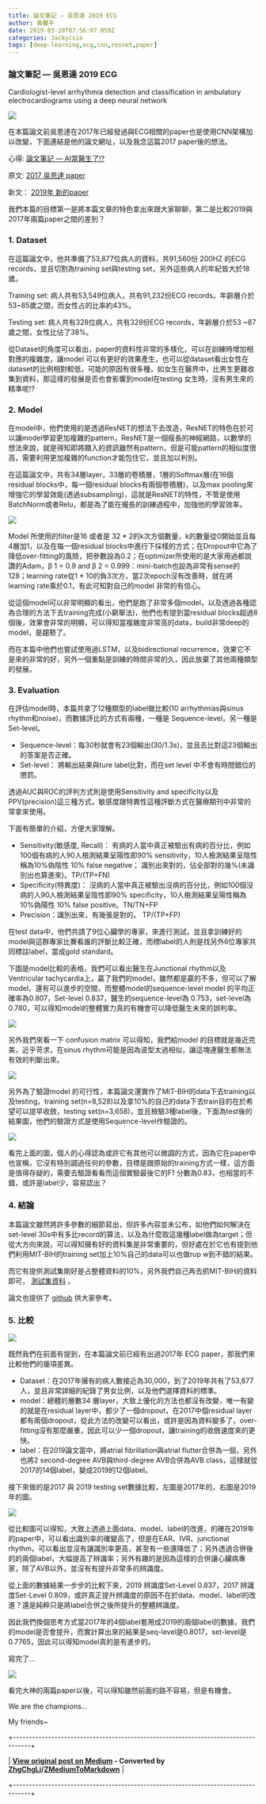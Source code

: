 ```yaml
---
title: 論文筆記 — 吳恩達 2019 ECG
author: 黃馨平
date: 2019-03-20T07:56:07.059Z
categories: Jackycsie
tags: [deep-learning,ecg,cnn,resnet,paper]
---
```


### 論文筆記 — 吳恩達 2019 ECG

Cardiologist-level arrhythmia detection and classification in ambulatory electrocardiograms using a deep neural network


![](assets/a5b03aed9cb8/1*WlBm5oV68OmaXp7mHovhYA.jpeg)


在本篇論文前吳恩達在2017年已經發過與ECG相關的paper也是使用CNN架構加以改變，下面連結是他的論文網址，以及我念這篇2017 paper後的想法。

心得: [論文筆記 — AI當醫生了!?](%E8%AB%96%E6%96%87%E7%AD%86%E8%A8%98-ai%E7%95%B6%E9%86%AB%E7%94%9F%E4%BA%86-d5cf73ef27c8)

原文: [2017 吳恩達 paper](https://www.nature.com/articles/s41591-018-0268-3)

新文： [2019年 新的paper](https://www.nature.com/articles/s41591-018-0268-3)

我們本篇的目標第一是將本篇文章的特色拿出來跟大家聊聊，第二是比較2019與2017年兩篇paper之間的差別？
### 1. Dataset

在這篇論文中，他共準備了53,877位病人的資料，共91,560份 200HZ 的ECG records，並且切割為training set與testing set，另外這些病人的年紀皆大於18歲。

Training set: 病人共有53,549位病人，共有91,232份ECG records，年齡層介於 53~85歲之間，而女性占的比率約43%。

Testing set: 病人共有328位病人，共有328份ECG records，年齡層介於53 ~87歲之間，女性比佔了38%。

從Dataset的角度可以看出，paper的資料性非常的多樣化，可以在訓練時增加相對應的複雜度，讓model 可以有更好的效果產生，也可以從dataset看出女性在dataset的比例相對較低，可能的原因有很多種，如女生在醫界中，比男生更難收集到資料，那這樣的發展是否也會影響到model在testing 女生時，沒有男生來的精準呢!?
### 2. Model

在model中，他們使用的是透過ResNET的想法下去改造，ResNET的特色在於可以讓model學習更加複雜的pattern，ResNET是一個瘦長的神經網路，以數學的想法來說，就是得知即將餵入的資訊雖然有pattern，但是可能pattern的相似度很高，需要利用更加複雜的function才能包住它，並且加以判別。

在這篇論文中，共有34層layer，33層的卷積層，1層的Softmax層(在16個residual blocks中，每一個residual blocks有兩個卷積層)，以及max pooling來增強它的學習效能(透過subsampling)，這就是ResNET的特性，不管是使用BatchNorm或者Relu，都是為了能在攏長的訓練過程中，加強他的學習效率。


![](assets/a5b03aed9cb8/1*j4bxxy_sG88weOWhjSFRxg.jpeg)


Model 所使用的filter是16 或者是 32 * 2的k次方個數量，k的數量從0開始並且每4層加1，以及在每一個residual blocks中進行下採樣的方式；在Dropout中它為了降低over-fitting的風險，把參數設為0.2；在optimizer所使用的是大家用過都說讚的Adam，β 1 = 0.9 and β 2 = 0.999：mini-batch也設為非常有sense的128；learning rate從1 * 10的負3次方，當2次epoch沒有改善時，就在將learning rate乘於0.1，有此可知對自己的model 非常的有信心。

從這個model可以非常明顯的看出，他們是跑了非常多個model，以及透過各種認為合理的方法下去training完成(小窮舉法)，他們也有提到當residual blocks超過8個後，效果會非常的明顯，可以得知當複雜度非常高的data，build非常deep的model，是趨勢了。

而在本篇中他們也嘗試使用過LSTM，以及bidirectional recurrence，效果它不是來的非常的好，另外一個重點是訓練的時間非常的久，因此放棄了其他兩種類型的發展。
### 3. Evaluation

在評估model時，本篇共拿了12種類型的label做比較(10 arrhythmias與sinus rhythm和noise)，而數據評比的方式有兩種，一種是 Sequence-level，另一種是Set-level。
- Sequence-level：每30秒就會有23個輸出(30/1.3s)，並且去比對這23個輸出的答案是否正確。
- Set-level： 將輸出結果與ture label比對，而在set level 中不會有時間錯位的懲罰。


透過AUC與ROC的評判方式則是使用Sensitivity and specificity以及PPV(precision)這三種方式，敏感度跟特異性這種評斷方式在醫療期刊中非常的常拿來使用。

下面有簡單的介紹，方便大家理解。
- Sensitivity(敏感度, Recall)： 有病的人當中真正被驗出有病的百分比，例如100個有病的人90人檢測結果呈陽性即90% sensitivity，10人檢測結果呈陰性稱為10%偽陰性 10% false negative； 識別出來對的，佔全部對的幾%(未識別出也算進來)。TP/(TP+FN)
- Specificity(特異度)： 沒病的人當中真正被驗出沒病的百分比，例如100個沒病的人90人檢測結果呈陰性即90% specificity，10人檢測結果呈陽性稱為10%偽陽性 10% false positive。TN/TN+FP
- Precision：識別出來，有幾張是對的。 TP/(TP+FP)


在test data中，他們共請了9位心臟學的專家，來進行測試，並且拿訓練好的model與這群專家比賽看誰的評斷比較正確，而標label的人則是找另外6位專家共同標註label，當成gold standard。

下圖是model比較的表格，我們可以看出醫生在Junctional rhythm以及Ventricular tachycardia上，贏了我們的model，雖然都是贏的不多，但可以了解model，還有可以進步的空間，而整體model的sequence-level model 的平均正確率為0.807，Set-level 0.837，醫生的sequence-level為 0.753，set-level為0.780，可以得知model的整體實力真的有機會可以降低醫生未來的誤判率。


![](assets/a5b03aed9cb8/1*p7r05VFJNFpFdFXNHCyEDg.jpeg)


另外我們來看一下 confusion matrix 可以得知，我們給model 的目標就是幾近完美，近乎苛求，在sinus rhythm可能是因為波型太過相似，讓這塊連醫生都無法有效的判斷出來。


![](assets/a5b03aed9cb8/1*wXkMuy72L5Zd9kQVwGu1Bg.jpeg)


另外為了驗證model 的可行性，本篇論文還實作了MIT-BIH的data下去training以及testing，training set(n=8,528)以及拿10%的自己的data下去train目的在於希望可以提早收斂，testing set(n=3,658)，並且檢驗3種label後，下面為test後的結果圖，他們的驗證方式是使用Sequence-level作驗證的。


![](assets/a5b03aed9cb8/1*xj6gSMDFHfnqfdEVql3A3A.jpeg)


看完上面的圖，個人的心得認為或許它有其他可以微調的方式，因為它在paper中也宣稱，它沒有特別調過任何的參數，目標是跟原始的training方式一樣，這方面是值得存疑的，需要去驗證看看而這個實驗最後它的F1 分數為0.83，也相當的不錯，或許是label少，容易認出？
### 4. 結論

本篇論文雖然將許多參數的細節寫出，但許多內容並未公布，如他們如何解決在set-level 30s中有多比record的算法，以及為什麼取這幾種label做為target；但從大方向來說，可以得知擁有好的資料集是非常重要的，但好處在於它也有提到他們利用MIT-BIH的training set加上10%自己的data可以也做rup w到不錯的結果。

而它有提供測試集剛好是占整體資料的10%，另外我們自己再去抓MIT-BIH的資料即可， [測試集資料](https://irhythm.github.io/cardiol_test_set) 。

論文也提供了 [github](https://github.com/awni/ecg) 供大家參考。
### 5. 比較


![](assets/a5b03aed9cb8/1*bh6hltB3sapplWns7T1zRw.jpeg)


既然我們在前面有提到，在本篇論文前已經有出過2017年 ECG paper，那我們來比較他們的幾項差異。
- Dataset：在2017年擁有的病人數接近為30,000，到了2019年共有了53,877人，並且非常詳細的紀錄了男女比例，以及他們選擇資料的標準。
- model：總體的層數34 層layer，大致上優化的方法也都沒有改變，唯一有變的就是在residual layer中，都少了一個dropout，在2017中個residual layer都有兩個dropout，從此方法的改變可以看出，或許是因為資料變多了，over-fitting沒有那麼嚴重，因此可以少一個dropout，讓training的收斂速度來的更快。
- label：在2019論文當中，將atrial fibrillation與atrial flutter合併為一個，另外也將2 second-degree AVB與third-degree AVB合併為AVB class，這樣就從2017的14個label，變成2019的12個label。


接下來做的是2017 與 2019 testing set數據比較，左圖是2017年的，右圖是2019年的圖。


![](assets/a5b03aed9cb8/1*h99SJc1feidqersve0s_3w.png)


從比較圖可以得知，大致上透過上面data、model、label的改進，的確在2019年的paper中，可以看出識別率的確變高了，但是在EAR、IVR、junctional rhythm，可以看出並沒有讓識別率更高，甚至有一些還降低了；另外透過合併後的的兩個label，大幅提高了辨識率；另外有趣的是因為這樣的合併讓心臟病專家，除了AVB以外，並沒有有提升非常多的辨識度。

從上面的數據結果一步步的比較下來，2019 辨識度Set-Level 0.837，2017 辨識度Set-Level 0.809，或許真正提升辨識度的原因不在於data、model、label的改進？還是純粹只是將label合併之後所提升的整體辨識度。

因此我們換個思考方式當2017年的4個label套用成2019的兩個label的數據，我們的model是否會提升，而實計算出來的結果是seq-level是0.8017，set-level是0.7765，因此可以得知model真的是有進步的。

寫完了...


![](assets/a5b03aed9cb8/1*oyTiUbmMRFEUtvOMmIVbNg.jpeg)


看完大神的兩篇paper以後，可以得知雖然前面的路不容易，但是有機會。

We are the champions...

My friends~



+-----------------------------------------------------------------------------------+

| **[View original post on Medium](https://medium.com/jacky-life/%E8%AB%96%E6%96%87%E7%AD%86%E8%A8%98-%E5%90%B3%E6%81%A9%E9%81%94-2019-ecg-a5b03aed9cb8) - Converted by [ZhgChgLi](https://zhgchg.li)/[ZMediumToMarkdown](https://github.com/ZhgChgLi/ZMediumToMarkdown)** |

+-----------------------------------------------------------------------------------+
